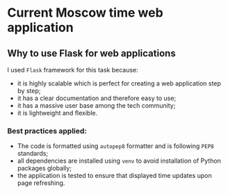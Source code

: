 # Current Moscow time web application

## Why to use Flask for web applications

I used `Flask` framework for this task because:

* it is highly scalable which is perfect for creating a web application step by step;
* it has a clear documentation and therefore easy to use;
* it has a massive user base among the tech community;
* it is lightweight and flexible.

### Best practices applied:

* The code is formatted using `autopep8` formatter and is following `PEP8` standards;
* all dependencies are installed using `venv` to avoid installation of Python packages globally;
* the application is tested to ensure that displayed time updates upon page refreshing.